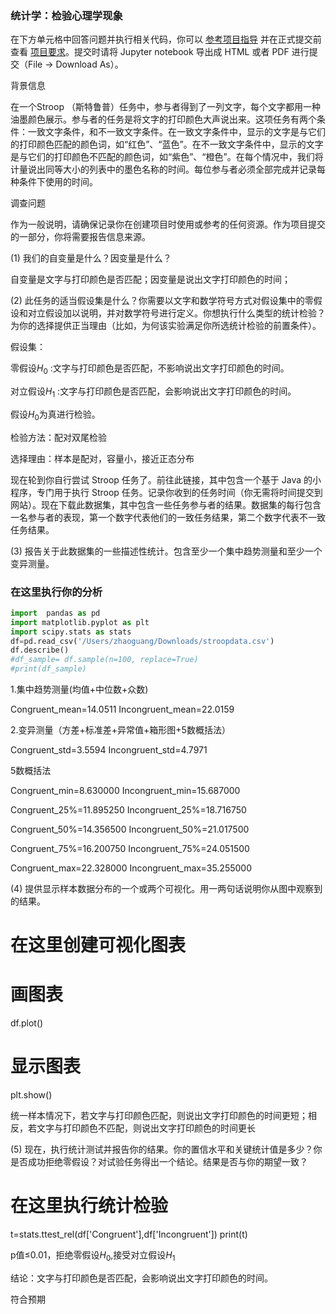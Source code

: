 
### 统计学：检验心理学现象

在下方单元格中回答问题并执行相关代码，你可以 [参考项目指导](https://github.com/udacity/new-dand-advanced-china/blob/master/%E6%A3%80%E9%AA%8C%E5%BF%83%E7%90%86%E5%AD%A6%E7%8E%B0%E8%B1%A1/%E7%BB%9F%E8%AE%A1%E5%AD%A6%EF%BC%9A%E6%A3%80%E9%AA%8C%E5%BF%83%E7%90%86%E5%AD%A6%E7%8E%B0%E8%B1%A1.md) 并在正式提交前查看 [项目要求](https://review.udacity.com/#!/rubrics/305/view)。提交时请将 Jupyter notebook 导出成 HTML 或者 PDF 进行提交（File -> Download As）。

背景信息

在一个Stroop （斯特鲁普）任务中，参与者得到了一列文字，每个文字都用一种油墨颜色展示。参与者的任务是将文字的打印颜色大声说出来。这项任务有两个条件：一致文字条件，和不一致文字条件。在一致文字条件中，显示的文字是与它们的打印颜色匹配的颜色词，如“红色”、“蓝色”。在不一致文字条件中，显示的文字是与它们的打印颜色不匹配的颜色词，如“紫色”、“橙色”。在每个情况中，我们将计量说出同等大小的列表中的墨色名称的时间。每位参与者必须全部完成并记录每种条件下使用的时间。

调查问题

作为一般说明，请确保记录你在创建项目时使用或参考的任何资源。作为项目提交的一部分，你将需要报告信息来源。

(1) 我们的自变量是什么？因变量是什么？

自变量是文字与打印颜色是否匹配；因变量是说出文字打印颜色的时间；

(2) 此任务的适当假设集是什么？你需要以文字和数学符号方式对假设集中的零假设和对立假设加以说明，并对数学符号进行定义。你想执行什么类型的统计检验？为你的选择提供正当理由（比如，为何该实验满足你所选统计检验的前置条件）。

假设集： 

零假设$H_0$ :文字与打印颜色是否匹配，不影响说出文字打印颜色的时间。

对立假设$H_1$ :文字与打印颜色是否匹配，会影响说出文字打印颜色的时间。

假设$H_0$为真进行检验。

检验方法：配对双尾检验

选择理由：样本是配对，容量小，接近正态分布
       

现在轮到你自行尝试 Stroop 任务了。前往此链接，其中包含一个基于 Java 的小程序，专门用于执行 Stroop 任务。记录你收到的任务时间（你无需将时间提交到网站）。现在下载此数据集，其中包含一些任务参与者的结果。数据集的每行包含一名参与者的表现，第一个数字代表他们的一致任务结果，第二个数字代表不一致任务结果。

(3) 报告关于此数据集的一些描述性统计。包含至少一个集中趋势测量和至少一个变异测量。

### 在这里执行你的分析
```python
import  pandas as pd
import matplotlib.pyplot as plt
import scipy.stats as stats
df=pd.read_csv('/Users/zhaoguang/Downloads/stroopdata.csv')
df.describe()
#df_sample= df.sample(n=100, replace=True)
#print(df_sample)
```

1.集中趋势测量(均值+中位数+众数)



Congruent_mean=14.0511
Incongruent_mean=22.0159



2.变异测量（方差+标准差+异常值+箱形图+5数概括法）



Congruent_std=3.5594
Incongruent_std=4.7971




5数概括法


Congruent_min=8.630000	Incongruent_min=15.687000


Congruent_25%=11.895250	Incongruent_25%=18.716750


Congruent_50%=14.356500	Incongruent_50%=21.017500


Congruent_75%=16.200750	Incongruent_75%=24.051500


Congruent_max=22.328000	Incongruent_max=35.255000



(4) 提供显示样本数据分布的一个或两个可视化。用一两句话说明你从图中观察到的结果。

# 在这里创建可视化图表
# 画图表
df.plot()
# 显示图表
plt.show()


统一样本情况下，若文字与打印颜色匹配，则说出文字打印颜色的时间更短；相反，若文字与打印颜色不匹配，则说出文字打印颜色的时间更长

(5) 现在，执行统计测试并报告你的结果。你的置信水平和关键统计值是多少？你是否成功拒绝零假设？对试验任务得出一个结论。结果是否与你的期望一致？

# 在这里执行统计检验
t=stats.ttest_rel(df['Congruent'],df['Incongruent']) 
print(t)


p值$\le$0.01，拒绝零假设$H_0$,接受对立假设$H_1$

结论：文字与打印颜色是否匹配，会影响说出文字打印颜色的时间。

符合预期

